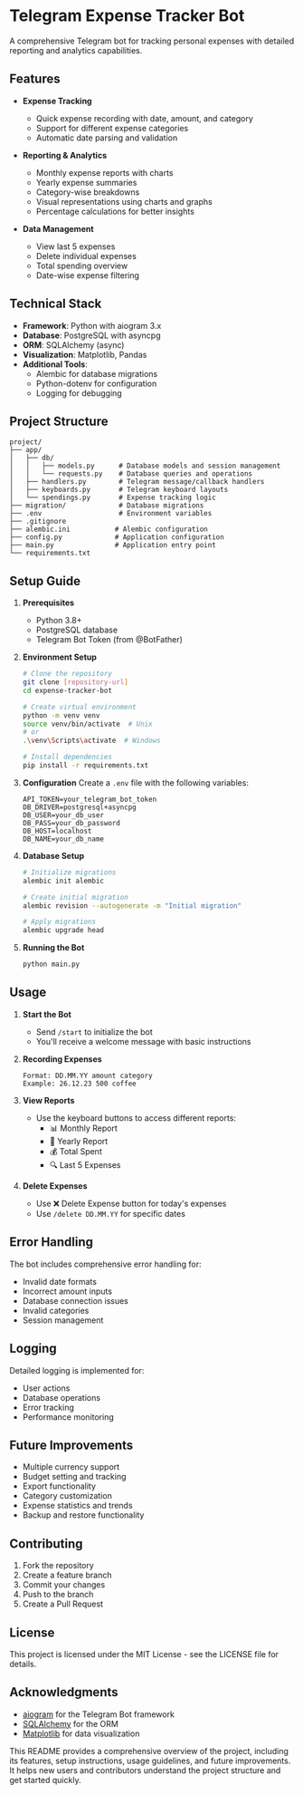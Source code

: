 # Telegram Expense Tracker Bot

A comprehensive Telegram bot for tracking personal expenses with detailed reporting and analytics capabilities.

## Features

- **Expense Tracking**
  - Quick expense recording with date, amount, and category
  - Support for different expense categories
  - Automatic date parsing and validation

- **Reporting & Analytics**
  - Monthly expense reports with charts
  - Yearly expense summaries
  - Category-wise breakdowns
  - Visual representations using charts and graphs
  - Percentage calculations for better insights

- **Data Management**
  - View last 5 expenses
  - Delete individual expenses
  - Total spending overview
  - Date-wise expense filtering

## Technical Stack

- **Framework**: Python with aiogram 3.x
- **Database**: PostgreSQL with asyncpg
- **ORM**: SQLAlchemy (async)
- **Visualization**: Matplotlib, Pandas
- **Additional Tools**: 
  - Alembic for database migrations
  - Python-dotenv for configuration
  - Logging for debugging

## Project Structure
```
project/
├── app/
│   ├── db/
│   │   ├── models.py      # Database models and session management
│   │   └── requests.py    # Database queries and operations
│   ├── handlers.py        # Telegram message/callback handlers
│   ├── keyboards.py       # Telegram keyboard layouts
│   └── spendings.py       # Expense tracking logic
├── migration/             # Database migrations
├── .env                   # Environment variables
├── .gitignore
├── alembic.ini           # Alembic configuration
├── config.py             # Application configuration
├── main.py               # Application entry point
└── requirements.txt
```
## Setup Guide

1. **Prerequisites**
   - Python 3.8+
   - PostgreSQL database
   - Telegram Bot Token (from @BotFather)

2. **Environment Setup**
   ```bash
   # Clone the repository
   git clone [repository-url]
   cd expense-tracker-bot

   # Create virtual environment
   python -m venv venv
   source venv/bin/activate  # Unix
   # or
   .\venv\Scripts\activate  # Windows

   # Install dependencies
   pip install -r requirements.txt
   ```

3. **Configuration**
   Create a `.env` file with the following variables:
   ```
   API_TOKEN=your_telegram_bot_token
   DB_DRIVER=postgresql+asyncpg
   DB_USER=your_db_user
   DB_PASS=your_db_password
   DB_HOST=localhost
   DB_NAME=your_db_name
   ```

4. **Database Setup**
   ```bash
   # Initialize migrations
   alembic init alembic

   # Create initial migration
   alembic revision --autogenerate -m "Initial migration"

   # Apply migrations
   alembic upgrade head
   ```

5. **Running the Bot**
   ```bash
   python main.py
   ```

## Usage

1. **Start the Bot**
   - Send `/start` to initialize the bot
   - You'll receive a welcome message with basic instructions

2. **Recording Expenses**
   ```
   Format: DD.MM.YY amount category
   Example: 26.12.23 500 coffee
   ```

3. **View Reports**
   - Use the keyboard buttons to access different reports:
     - 📊 Monthly Report
     - 📅 Yearly Report
     - 💰 Total Spent
     - 🔍 Last 5 Expenses

4. **Delete Expenses**
   - Use ❌ Delete Expense button for today's expenses
   - Use `/delete DD.MM.YY` for specific dates

## Error Handling

The bot includes comprehensive error handling for:
- Invalid date formats
- Incorrect amount inputs
- Database connection issues
- Invalid categories
- Session management

## Logging

Detailed logging is implemented for:
- User actions
- Database operations
- Error tracking
- Performance monitoring

## Future Improvements

- Multiple currency support
- Budget setting and tracking
- Export functionality
- Category customization
- Expense statistics and trends
- Backup and restore functionality

## Contributing

1. Fork the repository
2. Create a feature branch
3. Commit your changes
4. Push to the branch
5. Create a Pull Request

## License

This project is licensed under the MIT License - see the LICENSE file for details.

## Acknowledgments

- [aiogram](https://docs.aiogram.dev/) for the Telegram Bot framework
- [SQLAlchemy](https://www.sqlalchemy.org/) for the ORM
- [Matplotlib](https://matplotlib.org/) for data visualization

This README provides a comprehensive overview of the project, including its features, setup instructions, usage guidelines, and future improvements. It helps new users and contributors understand the project structure and get started quickly.